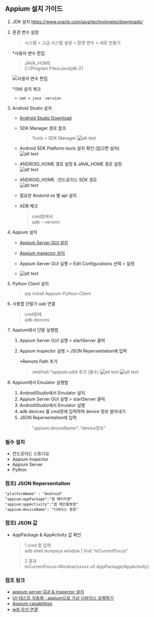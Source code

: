 ## Appium 설치 가이드
1. JDK 설치 
https://www.oracle.com/java/technologies/downloads/

2. 환경 변수 설정
    > 시스템 > 고급 시스템 설정 > 환경 변수 > 새로 만들기
    
    *사용자 변수 편집

    > JAVA_HOME   
    > C:\Program Files\Java\jdk-21
    
    ![사용자 변수 편집](./Resoucre/image.png)

    *자바 설치 체크

        > cmd > java -version

3. Android Studio 설치
    - [Android Studio Download](https://developer.android.com/studio?hl=ko)   
    - SDK Manager 경로 참조
        > Tools > SDK Manager
        ![alt text](./Resoucre/image-5.png)   
    - Android SDK Platform-tools 설치 확인 (없으면 설치)   
    ![alt text](./Resoucre/image-4.png)

    - ANDROID_HOME 경로 설정 & JAVA_HOME 경로 설정   
    ![alt text](./Resoucre/image-2.png)

    - ANDROID_HOME : 안드로이드 SDK 경로   
    ![alt text](./Resoucre/image-3.png)
    - 필요한 Andorid os 별 api 설치   
    - ADB 체크   
        > cmd창에서   
        > adb --version
        
4. Appium 설치
    - [Appium Server GUI 설치](https://github.com/appium/appium-desktop/releases)   
    - [Appium inspector 설치](https://github.com/appium/appium-inspector/releases)
   
    - Appium Server GUI 실행 > Edit Configurations 선택 > 설정
    - ![alt text](./Resoucre/image-1.png)

5. Python Client 설치
    > pip install Appium-Python-Client
    
6. 사용할 단말기 usb 연결
    > cmd창에   
    > adb devices
7. Appium에서 단말 실행법
    1. Appium Server GUI 실행 > startServer 클릭
    2. Appium Inspector 실행 > JSON Repersentaiton에 입력    

        *Remote Path 추가

        > /wd/hub
        *appium:udid 추가 (필수)
        ![alt text](./Resoucre/image-6.png)
        ![alt text](./Resoucre/image-7.png)
8. Appium에서 Emulator 실행법
    1. AndrodiStudio에서 Emulator 설치
    2. Appium Server GUI 실행 > startServer 클릭
    3. AndrodiStudio에서 Emulator 실행
    4. adb devices 를 cmd창에 입력하여 device 정보 알아내기
    5. JSON Repersentaiton에 입력
        > "appium:deviceName": "device정보"
### 필수 설치
- 안드로이드 스튜디오
- Appium Inspector
- Appium Server
- Python

### 참조) JSON Repersentaiton
```
"platformName" : "Android"
"appium:appPackage":"앱 패키지명"
"appium:appActivity":"앱 메인활동명"
"appium:deviceName": "디바이스 종류"
```

### 참조) JSON 값 
- AppPackage & AppActivity 값 확인
    > 1.cmd 창 입력   
    > adb shell dumpsys window | find "mCurrentFocus"
    
    > 2.결과    
    > mCurrentFocus=Window{xxxxx u0 AppPackage/AppActivity}

### 참조 링크
- [appium server GUI & Inspector 설치](https://ddbobd.tistory.com/entry/windows-AppiumServerGUI-Inspector-install)
- [UI-테스트 자동화 : appium으로 가상 디바이스 실행하기](https://velog.io/@soyean/UI-%ED%85%8C%EC%8A%A4%ED%8A%B8-%EC%9E%90%EB%8F%99%ED%99%94-Appium%EC%9C%BC%EB%A1%9C-%EA%B0%80%EC%83%81-%EB%94%94%EB%B0%94%EC%9D%B4%EC%8A%A4-%EC%8B%A4%ED%96%89%ED%95%98%EA%B8%B0)
- [Appium capabilities](https://appium.io/docs/en/2.0/guides/caps/)
- [wifi 무선 연결](https://iteastory.com/190) 
